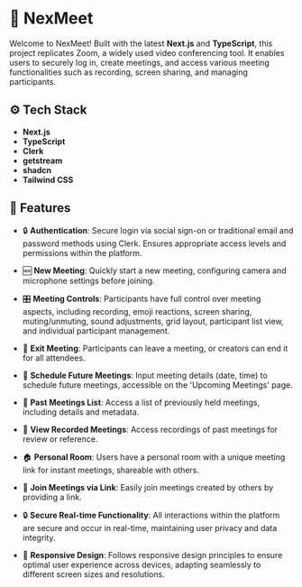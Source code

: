 # 🎥 NexMeet

Welcome to NexMeet! Built with the latest **Next.js** and **TypeScript**, this project replicates Zoom, a widely used video conferencing tool. It enables users to securely log in, create meetings, and access various meeting functionalities such as recording, screen sharing, and managing participants.


## ⚙️ Tech Stack

- **Next.js**
- **TypeScript**
- **Clerk**
- **getstream**
- **shadcn**
- **Tailwind CSS**

## 🔋 Features

- 🔒 **Authentication**: Secure login via social sign-on or traditional email and password methods using Clerk. Ensures appropriate access levels and permissions within the platform.

- 🆕 **New Meeting**: Quickly start a new meeting, configuring camera and microphone settings before joining.

- 🎛️ **Meeting Controls**: Participants have full control over meeting aspects, including recording, emoji reactions, screen sharing, muting/unmuting, sound adjustments, grid layout, participant list view, and individual participant management.

- 🚪 **Exit Meeting**: Participants can leave a meeting, or creators can end it for all attendees.

- 📅 **Schedule Future Meetings**: Input meeting details (date, time) to schedule future meetings, accessible on the 'Upcoming Meetings' page.

- 📜 **Past Meetings List**: Access a list of previously held meetings, including details and metadata.

- 📼 **View Recorded Meetings**: Access recordings of past meetings for review or reference.

- 🏠 **Personal Room**: Users have a personal room with a unique meeting link for instant meetings, shareable with others.

- 🔗 **Join Meetings via Link**: Easily join meetings created by others by providing a link.

- 🔒 **Secure Real-time Functionality**: All interactions within the platform are secure and occur in real-time, maintaining user privacy and data integrity.

- 📱 **Responsive Design**: Follows responsive design principles to ensure optimal user experience across devices, adapting seamlessly to different screen sizes and resolutions.



